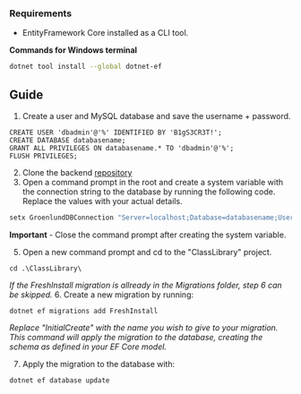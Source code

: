 
### Requirements
- EntityFramework Core installed as a CLI tool.

**Commands for Windows terminal**
```bash
dotnet tool install --global dotnet-ef
```


## Guide
1. Create a user and MySQL database and save the username + password.
```mysql
CREATE USER 'dbadmin'@'%' IDENTIFIED BY 'B1gS3CR3T!';
CREATE DATABASE databasename;
GRANT ALL PRIVILEGES ON databasename.* TO 'dbadmin'@'%';
FLUSH PRIVILEGES;
```

2. Clone the backend [repository](https://github.com/simonsoeborg/DiplomaProject)
3. Open a command prompt in the root and create a system variable with the connection string to the database by running the following code. Replace the values with your actual details.

```bash
setx GroenlundDBConnection "Server=localhost;Database=databasename;User=dbadmin;Password=B1gS3CR3T!;"
```
**Important** - Close the command prompt after creating the system variable.

5. Open a new command prompt and cd to the "ClassLibrary" project. 
```shell
cd .\ClassLibrary\
```

*If the FreshInstall migration is allready in the Migrations folder, step 6 can be skipped.*
6. Create a new migration by running:
```shell
dotnet ef migrations add FreshInstall   
``` 
*Replace "InitialCreate" with the name you wish to give to your migration. This command will apply the migration to the database, creating the schema as defined in your EF Core model.*

7. Apply the migration to the database with:
```shell
dotnet ef database update
```


